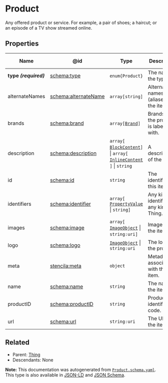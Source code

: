 # Product

Any offered product or service. For example, a pair of shoes; a haircut; or an episode of a TV show streamed online. 

## Properties

| Name                  | @id                                                      | Type                                                                                                               | Description                                   | Inherited from          |
| --------------------- | -------------------------------------------------------- | ------------------------------------------------------------------------------------------------------------------ | --------------------------------------------- | ----------------------- |
| **type _(required)_** | [schema:type](https://schema.org/type)                   | `enum{`​`Product`​`}`                                                                                              | The name of the type.                         | [Entity](./Entity.md)   |
| alternateNames        | [schema:alternateName](https://schema.org/alternateName) | `array[`​`string`​`]`                                                                                              | Alternate names (aliases) for the item.       | [Thing](./Thing.md)     |
| brands                | [schema:brand](https://schema.org/brand)                 | `array[`​[`Brand`](./Brand.md)​`]`                                                                                 | Brands that the product is labelled with.     | [Product](./Product.md) |
| description           | [schema:description](https://schema.org/description)     | `array[`​[`BlockContent`](./BlockContent.md)​`]` \| `array[`​[`InlineContent`](./InlineContent.md)​`]` \| `string` | A description of the item.                    | [Thing](./Thing.md)     |
| id                    | [schema:id](https://schema.org/id)                       | `string`                                                                                                           | The identifier for this item.                 | [Entity](./Entity.md)   |
| identifiers           | [schema:identifier](https://schema.org/identifier)       | `array[`​[`PropertyValue`](./PropertyValue.md) \| `string`​`]`                                                     | Any kind of identifier for any kind of Thing. | [Thing](./Thing.md)     |
| images                | [schema:image](https://schema.org/image)                 | `array[`​[`ImageObject`](./ImageObject.md) \| `string:uri`​`]`                                                     | Images of the item.                           | [Thing](./Thing.md)     |
| logo                  | [schema:logo](https://schema.org/logo)                   | [`ImageObject`](./ImageObject.md) \| `string:uri`                                                                  | The logo of the product.                      | [Product](./Product.md) |
| meta                  | [stencila:meta](https://schema.stenci.la/meta.jsonld)    | `object`                                                                                                           | Metadata associated with this item.           | [Entity](./Entity.md)   |
| name                  | [schema:name](https://schema.org/name)                   | `string`                                                                                                           | The name of the item.                         | [Thing](./Thing.md)     |
| productID             | [schema:productID](https://schema.org/productID)         | `string`                                                                                                           | Product identification code.                  | [Product](./Product.md) |
| url                   | [schema:url](https://schema.org/url)                     | `string:uri`                                                                                                       | The URL of the item.                          | [Thing](./Thing.md)     |

## Related

-   Parent: [Thing](./Thing.md)
-   Descendants: None

**Note:** This documentation was autogenerated from [`Product.schema.yaml`](https://github.com/stencila/schema/blob/master/schema/Product.schema.yaml). This type is also available in [JSON-LD](https://schema.org/Product) and [JSON Schema](https://schema.stenci.la/Product.schema.json).
